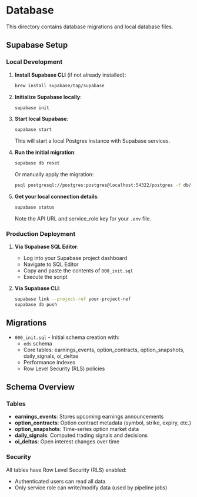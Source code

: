 # Database

This directory contains database migrations and local database files.

## Supabase Setup

### Local Development

1. **Install Supabase CLI** (if not already installed):
   ```bash
   brew install supabase/tap/supabase
   ```

2. **Initialize Supabase locally**:
   ```bash
   supabase init
   ```

3. **Start local Supabase**:
   ```bash
   supabase start
   ```
   This will start a local Postgres instance with Supabase services.

4. **Run the initial migration**:
   ```bash
   supabase db reset
   ```
   Or manually apply the migration:
   ```bash
   psql postgresql://postgres:postgres@localhost:54322/postgres -f db/000_init.sql
   ```

5. **Get your local connection details**:
   ```bash
   supabase status
   ```
   Note the API URL and service_role key for your `.env` file.

### Production Deployment

1. **Via Supabase SQL Editor**:
   - Log into your Supabase project dashboard
   - Navigate to SQL Editor
   - Copy and paste the contents of `000_init.sql`
   - Execute the script

2. **Via Supabase CLI**:
   ```bash
   supabase link --project-ref your-project-ref
   supabase db push
   ```

## Migrations

- `000_init.sql` - Initial schema creation with:
  - `eds` schema
  - Core tables: earnings_events, option_contracts, option_snapshots, daily_signals, oi_deltas
  - Performance indexes
  - Row Level Security (RLS) policies

## Schema Overview

### Tables

- **earnings_events**: Stores upcoming earnings announcements
- **option_contracts**: Option contract metadata (symbol, strike, expiry, etc.)
- **option_snapshots**: Time-series option market data
- **daily_signals**: Computed trading signals and decisions
- **oi_deltas**: Open interest changes over time

### Security

All tables have Row Level Security (RLS) enabled:
- Authenticated users can read all data
- Only service role can write/modify data (used by pipeline jobs)

